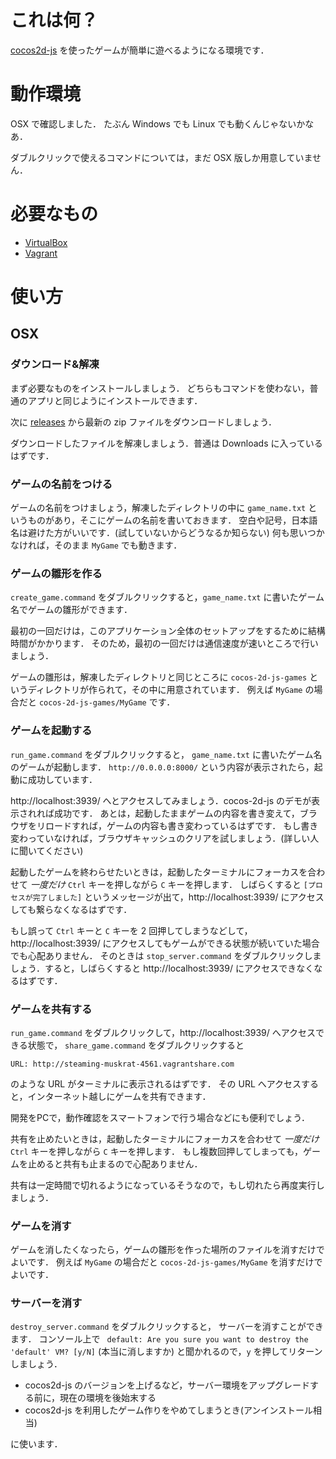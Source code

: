 # これは何？

[cocos2d-js](http://www.cocos2d-x.org/wiki/Cocos2d-JS) を使ったゲームが簡単に遊べるようになる環境です．

# 動作環境

OSX で確認しました．
たぶん Windows でも Linux でも動くんじゃないかなあ．

ダブルクリックで使えるコマンドについては，まだ OSX 版しか用意していません．

# 必要なもの

- [VirtualBox](https://www.virtualbox.org/)
- [Vagrant](https://www.vagrantup.com/)

# 使い方

## OSX

### ダウンロード&解凍

まず必要なものをインストールしましょう．
どちらもコマンドを使わない，普通のアプリと同じようにインストールできます．

次に [releases](https://github.com/niku/cocos2d-js-environment/releases) から最新の zip ファイルをダウンロードしましょう．

ダウンロードしたファイルを解凍しましょう．普通は Downloads に入っているはずです．

### ゲームの名前をつける

ゲームの名前をつけましょう，解凍したディレクトリの中に `game_name.txt` というものがあり，そこにゲームの名前を書いておきます．
空白や記号，日本語名は避けた方がいいです．(試していないからどうなるか知らない)
何も思いつかなければ，そのまま `MyGame` でも動きます．

### ゲームの雛形を作る

`create_game.command` をダブルクリックすると，`game_name.txt` に書いたゲーム名でゲームの雛形ができます．

最初の一回だけは，このアプリケーション全体のセットアップをするために結構時間がかかります．
そのため，最初の一回だけは通信速度が速いところで行いましょう．

ゲームの雛形は，解凍したディレクトリと同じところに `cocos-2d-js-games` というディレクトリが作られて，その中に用意されています．
例えば `MyGame` の場合だと `cocos-2d-js-games/MyGame` です．

### ゲームを起動する

`run_game.command` をダブルクリックすると， `game_name.txt` に書いたゲーム名のゲームが起動します．
`http://0.0.0.0:8000/` という内容が表示されたら，起動に成功しています．

http://localhost:3939/ へとアクセスしてみましょう．cocos-2d-js のデモが表示されれば成功です．
あとは，起動したままゲームの内容を書き変えて，ブラウザをリロードすれば，ゲームの内容も書き変わっているはずです．
もし書き変わっていなければ，ブラウザキャッシュのクリアを試しましょう．(詳しい人に聞いてください)

起動したゲームを終わらせたいときは，起動したターミナルにフォーカスを合わせて *一度だけ* `Ctrl` キーを押しながら `C` キーを押します．
しばらくすると `[プロセスが完了しました]` というメッセージが出て，http://localhost:3939/ にアクセスしても繋らなくなるはずです．

もし誤って `Ctrl` キーと `C` キーを 2 回押してしまうなどして，http://localhost:3939/ にアクセスしてもゲームができる状態が続いていた場合でも心配ありません．
そのときは `stop_server.command` をダブルクリックしましょう．すると，しばらくすると http://localhost:3939/ にアクセスできなくなるはずです．

### ゲームを共有する

`run_game.command` をダブルクリックして，http://localhost:3939/ へアクセスできる状態で，
`share_game.command` をダブルクリックすると

`URL: http://steaming-muskrat-4561.vagrantshare.com`

のような URL がターミナルに表示されるはずです．
その URL へアクセスすると，インターネット越しにゲームを共有できます．

開発をPCで，動作確認をスマートフォンで行う場合などにも便利でしょう．

共有を止めたいときは，起動したターミナルにフォーカスを合わせて *一度だけ* `Ctrl` キーを押しながら `C` キーを押します．
もし複数回押してしまっても，ゲームを止めると共有も止まるので心配ありません．

共有は一定時間で切れるようになっているそうなので，もし切れたら再度実行しましょう．

### ゲームを消す

ゲームを消したくなったら，ゲームの雛形を作った場所のファイルを消すだけでよいです．
例えば `MyGame` の場合だと `cocos-2d-js-games/MyGame` を消すだけでよいです．

### サーバーを消す

`destroy_server.command` をダブルクリックすると， サーバーを消すことができます．
コンソール上で ` default: Are you sure you want to destroy the 'default' VM? [y/N]` (本当に消しますか) と聞かれるので，`y` を押してリターンしましょう．

- cocos2d-js のバージョンを上げるなど，サーバー環境をアップグレードする前に，現在の環境を後始末する
- cocos2d-js を利用したゲーム作りをやめてしまうとき(アンインストール相当)

に使います．
